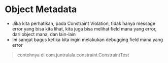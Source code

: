 # Object Metadata
* Jika kita perhatikan, pada Constraint Violation, tidak hanya message error yang bisa kita lihat, kita juga bisa melihat field mana yang error, dari object mana, dan lain-lain
* Ini sangat bagus ketika kita ingin melakukan debugging field mana yang error

> contohnya di com.juntralala.constraint.ConstraintTest
